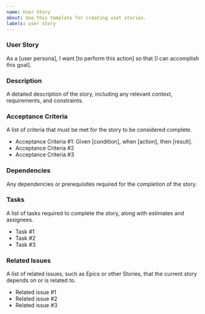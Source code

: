 ```yaml
---
name: User Story
about: Use this template for creating uset stories.
labels: user story
---
```

### User Story

As a [user persona], I want [to perform this action] so that [I can accomplish this goal].

### Description

A detailed description of the story, including any relevant context, requirements, and constraints.

### ‍Acceptance Criteria

A list of criteria that must be met for the story to be considered complete.

- Acceptance Criteria #1: Given [condition], when [action], then [result].
- Acceptance Criteria #2
- Acceptance Criteria #3

### Dependencies

Any dependencies or prerequisites required for the completion of the story.

### Tasks

A list of tasks required to complete the story, along with estimates and assignees.

- Task #1
- Task #2
- Task #3

### Related Issues

A list of related issues, such as Epics or other Stories, that the current story depends on or is related to.

- Related issue #1
- Related issue #2
- Related issue #3
